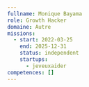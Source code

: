```yaml
---
fullname: Monique Bayama
role: Growth Hacker
domaine: Autre
missions:
  - start: 2022-03-25
    end: 2025-12-31
    status: independent
    startups:
      - jeveuxaider
competences: []
---
```

